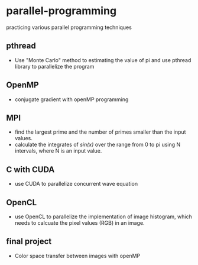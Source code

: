 parallel-programming
=====
practicing various parallel programming techniques


## pthread
- Use "Monte Carlo" method to estimating the value of pi and use pthread library to parallelize the program

## OpenMP
- conjugate gradient with openMP programming

## MPI
- find the largest prime and the number of primes smaller than the input values.
- calculate the integrates of *sin(x)* over the range from 0 to pi using N intervals, where N is an input value.

## C with CUDA
- use CUDA to parallelize concurrent wave equation

## OpenCL
- use OpenCL to parallelize the implementation of image histogram, which needs to calcuate the pixel values (RGB) in an image.

## final project
- Color space transfer between images with openMP
